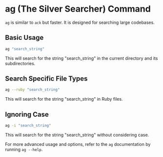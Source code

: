 # ag (The Silver Searcher) Command

`ag` is similar to `ack` but faster. It is designed for searching large codebases.

## Basic Usage
```sh
ag "search_string"
```
This will search for the string "search_string" in the current directory and its subdirectories.

## Search Specific File Types
```sh
ag --ruby "search_string"
```
This will search for the string "search_string" in Ruby files.

## Ignoring Case
```sh
ag -i "search_string"
```
This will search for the string "search_string" without considering case.

For more advanced usage and options, refer to the `ag` documentation by running `ag --help`.